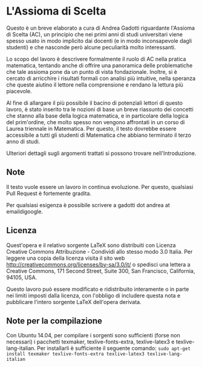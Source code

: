 L'Assioma di Scelta
===================

Questo è un breve elaborato a cura di Andrea Gadotti riguardante l'Assioma di Scelta (AC), un principio che nei primi anni di studi universitari viene spesso usato in modo implicito dai docenti (e in modo inconsapevole dagli studenti) e che nasconde però alcune peculiarità molto interessanti.

Lo scopo del lavoro è descrivere formalmente il ruolo di AC nella pratica matematica, tentando anche di offrire una panoramica delle problematiche che tale assioma pone da un punto di vista fondazionale. Inoltre, si è cercato di arricchire i risultati formali con analisi più intuitive, nella speranza che queste aiutino il lettore nella comprensione e rendano la lettura più piacevole. 

Al fine di allargare il più possibile il bacino di potenziali lettori di questo lavoro, è stato inserito tra le nozioni di base un breve riassunto dei concetti che stanno alla base della logica matematica, e in particolare della logica del prim'ordine, che molto spesso non vengono affrontati in un corso di Laurea triennale in Matematica. Per questo, il testo dovrebbe essere accessibile a tutti gli studenti di Matematica che abbiano terminato il terzo anno di studi.

Ulteriori dettagli sugli argomenti trattati si possono trovare nell'Introduzione.

Note
----

Il testo vuole essere un lavoro in continua evoluzione. Per questo, qualsiasi Pull Request è fortemente gradita.

Per qualsiasi esigenza è possibile scrivere a gadotti dot andrea at emaildigoogle.


Licenza
-------

Quest'opera e il relativo sorgente LaTeX sono distribuiti con Licenza Creative Commons Attribuzione - Condividi allo stesso modo 3.0 Italia.
Per leggere una copia della licenza visita il sito web http://creativecommons.org/licenses/by-sa/3.0/it/ o spedisci una lettera a Creative Commons, 171 Second
Street, Suite 300, San Francisco, California, 94105, USA.

Questo lavoro può essere modificato e ridistribuito interamente o in parte nei limiti imposti dalla licenza, con l'obbligo di includere questa nota e pubblicare l'intero sorgente LaTeX dell'opera derivata.


Note per la compilazione
------------------------

Con Ubuntu 14.04, per compilare i sorgenti sono sufficienti (forse non necessari) i pacchetti texmaker, texlive-fonts-extra, texlive-latex3 e texlive-lang-italian. Per installarli è sufficiente il seguente comando:
`sudo apt-get install texmaker texlive-fonts-extra texlive-latex3 texlive-lang-italian`


